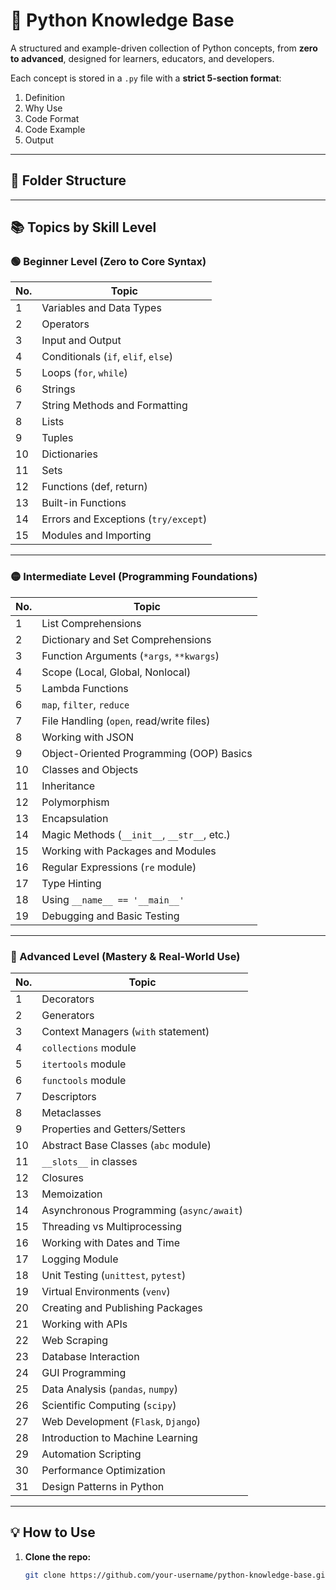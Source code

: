 # 🐍 Python Knowledge Base

A structured and example-driven collection of Python concepts, from **zero to advanced**, designed for learners, educators, and developers.

Each concept is stored in a `.py` file with a **strict 5-section format**:
1. Definition  
2. Why Use  
3. Code Format  
4. Code Example  
5. Output  

---

## 📁 Folder Structure

---

## 📚 Topics by Skill Level

### 🟢 Beginner Level (Zero to Core Syntax)

| No. | Topic                        |
|-----|------------------------------|
| 1   | Variables and Data Types     |
| 2   | Operators                    |
| 3   | Input and Output             |
| 4   | Conditionals (`if`, `elif`, `else`) |
| 5   | Loops (`for`, `while`)       |
| 6   | Strings                      |
| 7   | String Methods and Formatting|
| 8   | Lists                        |
| 9   | Tuples                       |
| 10  | Dictionaries                 |
| 11  | Sets                         |
| 12  | Functions (def, return)      |
| 13  | Built-in Functions           |
| 14  | Errors and Exceptions (`try/except`) |
| 15  | Modules and Importing        |

---

### 🟡 Intermediate Level (Programming Foundations)

| No. | Topic                                        |
|-----|----------------------------------------------|
| 1   | List Comprehensions                          |
| 2   | Dictionary and Set Comprehensions            |
| 3   | Function Arguments (`*args`, `**kwargs`)     |
| 4   | Scope (Local, Global, Nonlocal)              |
| 5   | Lambda Functions                             |
| 6   | `map`, `filter`, `reduce`                    |
| 7   | File Handling (`open`, read/write files)     |
| 8   | Working with JSON                            |
| 9   | Object-Oriented Programming (OOP) Basics     |
| 10  | Classes and Objects                          |
| 11  | Inheritance                                  |
| 12  | Polymorphism                                 |
| 13  | Encapsulation                                |
| 14  | Magic Methods (`__init__`, `__str__`, etc.)  |
| 15  | Working with Packages and Modules            |
| 16  | Regular Expressions (`re` module)            |
| 17  | Type Hinting                                 |
| 18  | Using `__name__ == '__main__'`               |
| 19  | Debugging and Basic Testing                  |

---

### 🔴 Advanced Level (Mastery & Real-World Use)

| No. | Topic                                        |
|-----|----------------------------------------------|
| 1   | Decorators                                   |
| 2   | Generators                                   |
| 3   | Context Managers (`with` statement)          |
| 4   | `collections` module                         |
| 5   | `itertools` module                           |
| 6   | `functools` module                           |
| 7   | Descriptors                                  |
| 8   | Metaclasses                                  |
| 9   | Properties and Getters/Setters               |
| 10  | Abstract Base Classes (`abc` module)         |
| 11  | `__slots__` in classes                       |
| 12  | Closures                                     |
| 13  | Memoization                                  |
| 14  | Asynchronous Programming (`async/await`)     |
| 15  | Threading vs Multiprocessing                 |
| 16  | Working with Dates and Time                  |
| 17  | Logging Module                               |
| 18  | Unit Testing (`unittest`, `pytest`)          |
| 19  | Virtual Environments (`venv`)                |
| 20  | Creating and Publishing Packages             |
| 21  | Working with APIs                            |
| 22  | Web Scraping                                 |
| 23  | Database Interaction                         |
| 24  | GUI Programming                              |
| 25  | Data Analysis (`pandas`, `numpy`)            |
| 26  | Scientific Computing (`scipy`)               |
| 27  | Web Development (`Flask`, `Django`)          |
| 28  | Introduction to Machine Learning             |
| 29  | Automation Scripting                         |
| 30  | Performance Optimization                     |
| 31  | Design Patterns in Python                    |

---

## 💡 How to Use

1. **Clone the repo:**
   ```bash
   git clone https://github.com/your-username/python-knowledge-base.git 
